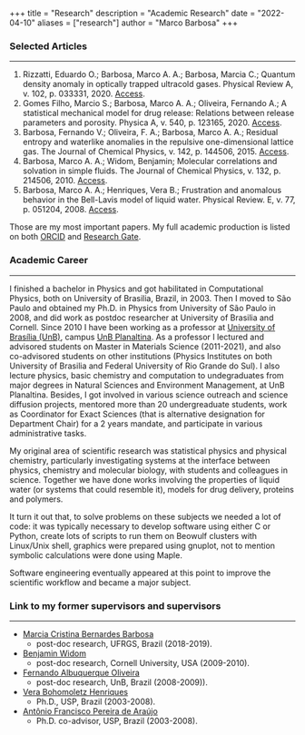 +++
title = "Research"
description = "Academic Research"
date = "2022-04-10"
aliases = ["research"]
author = "Marco Barbosa"
+++



### Selected Articles
***

1. Rizzatti, Eduardo O.; Barbosa, Marco A. A.; Barbosa, Marcia C.; Quantum density anomaly in optically trapped ultracold gases. Physical Review A, v. 102, p. 033331, 2020. [Access](http://dx.doi.org/10.1103/PhysRevA.102.033331).
2. Gomes Filho, Marcio S.; Barbosa, Marco A. A.; Oliveira, Fernando A.; A statistical mechanical model for drug release: Relations between release parameters and porosity. Physica A, v. 540, p. 123165, 2020. [Access](http://dx.doi.org/10.1016/j.physa.2019.123165).
3. Barbosa, Fernando V.; Oliveira, F. A.; Barbosa, Marco A. A.; Residual entropy and waterlike anomalies in the repulsive one-dimensional lattice gas. The Journal of Chemical Physics, v. 142, p. 144506, 2015. [Access](http://dx.doi.org/10.1063/1.4916905).
4. Barbosa, Marco A. A.; Widom, Benjamin; Molecular correlations and solvation in simple fluids. The Journal of Chemical Physics, v. 132, p. 214506, 2010. [Access](http://dx.doi.org/10.1063/1.3431531).
5. Barbosa, Marco A. A.; Henriques, Vera B.; Frustration and anomalous behavior in the Bell-Lavis model of liquid water. Physical Review. E, v. 77, p. 051204, 2008. [Access](http://dx.doi.org/10.1103/PhysRevE.77.051204).

Those are my most important papers. My full academic production is listed on both [ORCID](https://orcid.org/0000-0003-1798-9890) and [Research Gate](https://www.researchgate.net/profile/Marco-Barbosa-4).


### Academic Career
***
I finished a bachelor in Physics and got habilitated in Computational Physics, both on University of Brasilia, Brazil, in 2003. Then I moved to São Paulo and obtained my Ph.D. in Physics from University of São Paulo in 2008, and did work as postdoc researcher at University of Brasilia and Cornell. Since 2010 I have been working as a professor at [University of Brasília (UnB)](https://www.unb.br), campus [UnB Planaltina](https://fup.unb.br). As a professor I lectured and advisored students on Master in Materials Science (2011-2021), and also co-advisored students on other institutions (Physics Institutes on both University of Brasilia and Federal University of Rio Grande do Sul). I also lecture physics, basic chemistry and computation to undegraduates from major degrees in Natural Sciences and Environment Management, at UnB Planaltina. Besides, I got involved in various science outreach and science diffusion projects, mentored more than 20 undergreaduate students, work as Coordinator for Exact Sciences (that is alternative designation for Department Chair)
for a 2 years mandate, and participate in various administrative tasks.

My original area of scientific research was statistical physics and physical chemistry, particularly investigating systems at the interface between physics, chemistry and molecular biology, with students and colleagues in science. Together we have done works involving the properties of liquid water (or systems that could resemble it), models for drug delivery, proteins and polymers. 

It turn it out that, to solve problems on these subjects we needed a lot of code: it was typically necessary to develop software using either C or Python, create lots of scripts to run them on Beowulf clusters with Linux/Unix shell, 
graphics were prepared using gnuplot, not to mention symbolic calculations were done using Maple.

Software engineering eventually appeared at this point to improve the scientific workflow and became a major subject.

### Link to my former supervisors and supervisors
***
- [Marcia Cristina Bernardes Barbosa](https://www.if.ufrgs.br/~barbosa/) 
    - post-doc research, UFRGS, Brazil (2018-2019).
- [Benjamin Widom](https://chemistry.cornell.edu/benjamin-widom) 
    - post-doc research, Cornell University, USA (2009-2010).
- [Fernando Albuquerque Oliveira](http://lattes.cnpq.br/5720500395612472)
    - post-doc research, UnB, Brazil (2008-2009)).
- [Vera Bohomoletz Henriques](http://fig.if.usp.br/~vera/) 
    - Ph.D., USP, Brazil (2003-2008).
- [Antônio Francisco Pereira de Araújo](http://www.lbtc.unb.br/pt/pessoas/17-categoria-pt-br/people/professor/15-antonio-francisco-pereira-de-araujo) 
    - Ph.D. co-advisor, USP, Brazil (2003-2008).

[cv-lattes]: http://lattes.cnpq.br/5720622055548812
